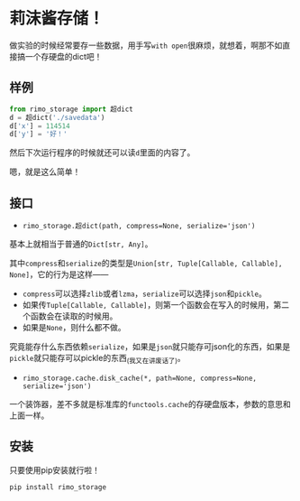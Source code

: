 # 莉沫酱存储！

做实验的时候经常要存一些数据，用手写`with open`很麻烦，就想着，啊那不如直接搞一个存硬盘的dict吧！


## 样例

```python
from rimo_storage import 超dict
d = 超dict('./savedata')
d['x'] = 114514
d['y'] = '好！'
```

然后下次运行程序的时候就还可以读`d`里面的内容了。

嗯，就是这么简单！


## 接口

- `rimo_storage.超dict(path, compress=None, serialize='json')`

基本上就相当于普通的`Dict[str, Any]`。

其中`compress`和`serialize`的类型是`Union[str, Tuple[Callable, Callable], None]`，它的行为是这样——
- `compress`可以选择`zlib`或者`lzma`，`serialize`可以选择`json`和`pickle`。
- 如果传`Tuple[Callable, Callable]`，则第一个函数会在写入的时候用，第二个函数会在读取的时候用。
- 如果是`None`，则什么都不做。

究竟能存什么东西依赖`serialize`，如果是`json`就只能存可json化的东西，如果是`pickle`就只能存可以pickle的东西<sub>(我又在讲废话了)</sub>。

- `rimo_storage.cache.disk_cache(*, path=None, compress=None, serialize='json')`

一个装饰器，差不多就是标准库的`functools.cache`的存硬盘版本，参数的意思和上面一样。


## 安装

只要使用pip安装就行啦！

```sh
pip install rimo_storage
```
